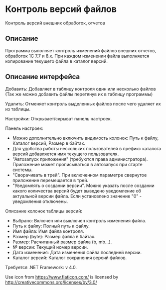 # Контроль версий файлов

Контроль версий внешних обработок, отчетов

Описание
--------

Программа выполняет контроль изменений файлов внешних отчетов, обработок 1С 7.7 и 8.х.
При каждом изменении файла выполняется копирование текущего файла в каталог версий.

Описание интерфейса
---------------------

Добавить: Добавляет в таблицу контроля один или несколько файлов (Так же можно добавить файлы перетянув их в таблицу программы)

Удалить: Отменяет контроль выделенных файлов после чего удаляет их из таблицы.

Настройки: Открывает/скрыват панель настроек.

Панель настроек:
- Можно дополнительно включить видимость колонок: Путь к файлу, Каталог версий, Размер в байтах.
- Для удобства работы нескольких пользователей в префикс каталога версий добавляется имя текущего пользователя.
- "Автозапуск приложения" (требуются права администратора). Приложение может прописываться в автозапуск при старте системы.
- "Сворачивать в трей". При включенном параметре свернутое приложение перемещается в трей.
- "Уведомлять о создании версии". Можно указать после создании какого количества версий будет выведено уведомление об актуальной версии файла. Если установлено значение "0" - уведомления отключены.

Описание колонок таблицы версий:
- Выбрано: Включен или выключен контроль изменения файла.
- Путь к файлу: Полный путь к файлу.
- Имя файла: Имя файла контроля.
- Размер (byte): Размер файла в байтах.
- Размер: Расчитанный размер файла (b, mb...).
- № версии: Текущий номер версии.
- Дата изменения: Дата изменения файла последней версии.
- Каталог версий: Каталог сохранения версий файлов.


Требуется .NET Framework: v 4.0.

Use icon from https://www.flaticon.com/ is licensed by http://creativecommons.org/licenses/by/3.0/